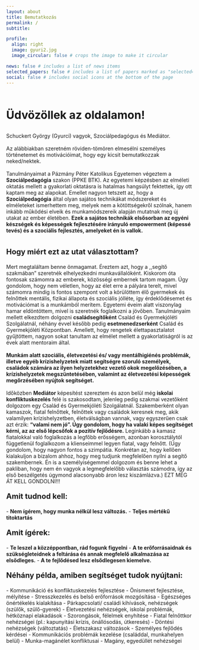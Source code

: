 ```yaml
---
layout: about
title: Bemutatkozás
permalink: /
subtitle: 

profile:
  align: right
  image: gyuri2.jpg
  image_circular: false # crops the image to make it circular

news: false # includes a list of news items
selected_papers: false # includes a list of papers marked as "selected={true}"
social: false # includes social icons at the bottom of the page
---
```

<br>
<p style="font-size:30px"><b>Üdvözöllek az oldalamon! </b></p>
Schuckert György (Gyurci) vagyok, Szociálpedagógus és Mediátor.
<br><br>
Az alábbiakban szeretném röviden-tömören elmesélni személyes történetemet és motivációimat, hogy egy kicsit bemutatkozzak neked/nektek.
<br><br>
Tanulmányaimat a Pázmány Péter Katolikus Egyetemen végeztem a <b>Szociálpedagógia</b> szakon (PPKE BTK). 
Az egyetemi képzésben az elméleti oktatás mellett a gyakorlati oktatásra is hatalmas hangsúlyt fektettek, így ott kaptam meg az alapokat. Emellet nagyon tetszett az, hogy a <b>Szociálpedagógia</b> által olyan sajátos technikákat módszereket és elméleteket ismerhettem meg, melyek nem a kötöttségekről szólnak, hanem inkább működési elveik és munkamódszereik alapján mutatnak meg új utakat az ember életében. <b>Ezek a sajátos technikák elsősorban az egyéni készségek és képességek fejlesztésére irányuló empowerment (képessé tevés) és a szociális fejlesztés, amelyeket én is vallok. </b>
<br><br>
<p style="font-size:20px"><b>Hogy miért ezt az utat választottam?</b></p> 
Mert megtaláltam benne önmagamat. Éreztem azt, hogy a ,,segítő szakmában” szeretnék elhelyezkedni munkavállalóként. Kiskorom óta fontosak számomra az emberek, közösségi embernek tartom magam.  Úgy gondolom, hogy nem véletlen, hogy az élet erre a pályára terelt, mivel számomra mindig is fontos szempont volt a körülöttem élő gyermekek és felnőttek mentális, fizikai állapota és szociális jólléte, így érdeklődésemet és motivációmat is a munkámból merítem.
Egyetemi éveim alatt viszonylag hamar eldöntöttem, mivel is szeretnék foglalkozni a jövőben. Tanulmányaim mellett elkezdtem dolgozni <b>családsegítőként</b> Család és Gyermekjóléti Szolgálatnál, néhány évvel később pedig <b>esetmenedzserként</b> Család és Gyermekjóléti Központban. Amellett, hogy rengetek élettapasztalatot gyűjtöttem, nagyon sokat tanultam az elmélet mellett a gyakorlatiságról is az évek alatt mentoraim által.
<br><br>
<b>Munkám alatt szociális, életvezetési és/ vagy mentálhigiénés problémák, illetve egyéb krízishelyzetek miatt segítségre szoruló személyek, családok számára az ilyen helyzetekhez vezető okok megelőzésében, a krízishelyzetek megszüntetésében, valamint az életvezetési képességek megőrzésében nyújtok segítséget.</b>
<br><br>
Időközben <b>Mediátor</b> képesítést szereztem és azon belül még <b>iskolai konfliktuskezelés</b> felé is szakosodtam, jelenleg pedig szakmai vezetőként dolgozom egy Család és Gyermekjóléti Szolgálatnál.
Szakemberként olyan kamaszok, fiatal felnőttek, felnőttek vagy családok keresnek meg, akik valamilyen krízishelyzetben, életválságban vannak, vagy egyszerűen csak azt érzik: <b>“valami nem jó”. Úgy gondolom, hogy ha valaki képes segítséget kérni, az az első lépcsőfok a pozitív fejlődésre.</b>
Leginkább a kamasz fiatalokkal való foglalkozás a legfőbb erősségem, azonban korosztálytól függetlenül foglalkozom a klienseimmel legyen fiatal, vagy felnőtt.
(Úgy gondolom, hogy nagyon fontos a szimpátia. Konkrétan az, hogy kellően kialakuljon a bizalom ahhoz, hogy meg tudjunk megfelelően nyílni a segítő szakembernek. Én is a személyiségemmel dolgozom és benne lehet a pakliban, hogy nem én vagyok a legmegfelelőbb választás számodra, így az első beszélgetés úgymond alacsonyabb áron lesz kiszámlázva.) EZT MÉG ÁT KELL GONDOLNI!!!

<p style="font-size:20px"><b>Amit tudnod kell:</b></p>
- <b>Nem ígérem, hogy munka nélkül lesz változás.</b>
- <b>Teljes mértékű titoktartás</b>

<p style="font-size:20px"><b>Amit ígérek: </b></p>
- <b>Te leszel a közzéppontban, rád fogunk figyelni</b>
- <b>A te erőforrásaidnak és szükségleteidnek a feltárása és annak megfelelő alkalmazása az elsődleges.</b>
- <b>A te fejlődésed lesz elsődlegesen kiemelve.</b>

<p style="font-size:20px"><b>Néhány példa, amiben segítséget tudok nyújtani:</b></p>
- Kommunikáció és konfliktuskezelés fejlesztése
- Önismeret fejlesztése, mélyítése
- Stresszkezelés és belső erőforrások mozgósítása
- Egészséges önértékelés kialakítása
- Párkapcsolati/ családi kihívások, nehézségek (szülők, szülő-gyerek)
- Életvezetési nehézségek, iskolai problémák, hétköznapi elakadások
- Szorongások, félelmek enyhítése
- Fiatal felnőttkor nehézségei (pl.: kapunyitási krízis, önállósodás, útkeresés)
- Döntési nehézségek (változtatás)
- Életszakasz változások
- Személyes fejlődés kérdései
- Kommunikációs problémák kezelése (családdal, munkahelyen belül)
- Munka-magánélet konfliktusai
- Magány, egyedüllét nehézségei
